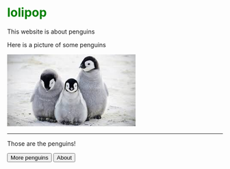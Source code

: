 <!DOCTYPE html>
<html>
    <head>
        <title>My penguin website</title>
        <link rel="stylesheet" href="stylesheets/main.css">
        <script src="javascripts/main.js"></script>
    </head>
    <body>
        <h1 style="color:green;">lolipop</h1>
        <p>This website is about penguins</p>
        <p>Here is a picture of some penguins</p>
        <img src="penguin.jpg">
        <hr>
        <p>Those are the penguins!</p>
        <a href="penguin.html"><button>More penguins</button></a>
        <a href="about.html"><button>About</button></a>
    </body>
</html>
